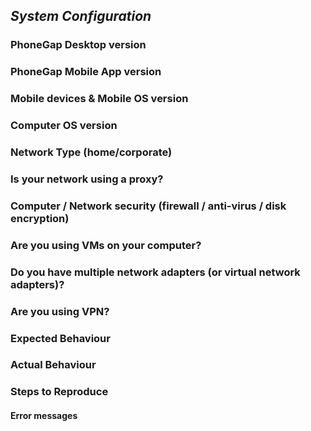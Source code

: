 ## _System Configuration_

### PhoneGap Desktop version

### PhoneGap Mobile App version

### Mobile devices & Mobile OS version

### Computer OS version

### Network Type (home/corporate)

### Is your network using a proxy?

### Computer / Network security (firewall / anti-virus / disk encryption)

### Are you using VMs on your computer?

### Do you have multiple network adapters (or virtual network adapters)?

### Are you using VPN?

### Expected Behaviour

### Actual Behaviour

### Steps to Reproduce 

#### Error messages
